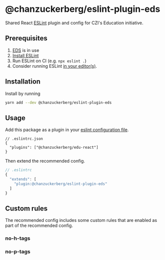 # @chanzuckerberg/eslint-plugin-eds

Shared React [ESLint](https://eslint.org/) plugin and config for CZI's Education initiative.

## Prerequisites

1. [EDS](https://github.com/chanzuckerberg/edu-design-system) is in use
2. [Install ESLint](https://eslint.org/docs/latest/user-guide/getting-started#installation-and-usage)
3. Run ESLint on CI (e.g. `npx eslint .`)
4. Consider running ESLint [in your editor(s)](https://eslint.org/docs/latest/user-guide/integrations).

## Installation

Install by running

```sh
yarn add --dev @chanzuckerberg/eslint-plugin-eds
```

## Usage

Add this package as a plugin in your [eslint configuration file](https://eslint.org/docs/latest/user-guide/configuring/configuration-files).

```jsonc
// .eslintrc.json
{
  "plugins": ["@chanzuckerberg/edu-react"]
}
```

Then extend the recommended config.

```js
// .eslintrc
{
  "extends": [
    "plugin:@chanzuckerberg/eslint-plugin-eds"
  ]
}
```

## Custom rules

The recommended config includes some custom rules that are enabled as part of the recommended config.

### no-h-tags

### no-p-tags
